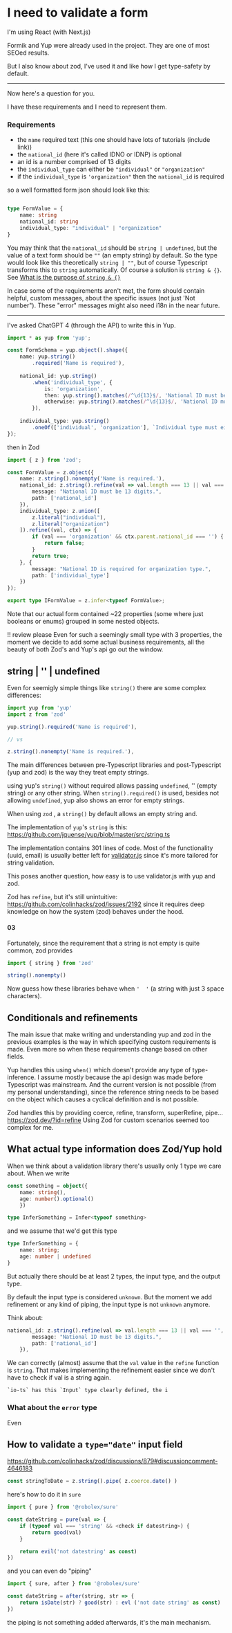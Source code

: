 # I need to validate a form

I'm using React (with Next.js)

Formik and Yup were already used in the project.
They are one of most SEOed results.

But I also know about zod, I've used it and like how I get type-safety by default.

----

Now here's a question for you.

I have these requirements and I need to represent them.

### Requirements
* the `name` required text (this one should have lots of tutorials (include link))
* the `national_id` (here it's called IDNO or IDNP) is optional
* an id is a number comprised of 13 digits
* the `individual_type` can either be `"individual"` or `"organization"`
* if the `individual_type` is `'organization"` then the `national_id` is required

so a well formatted form json should look like this:

```ts

type FormValue = {
	name: string
	national_id: string
	individual_type: "individual" | "organization"
}

```

You may think that the `national_id` should be `string | undefined`, but the value of a text form should be `""` (an empty string) by default. So the type would look like this theoretically `string | ""`, but of course Typescript transforms this to `string` automatically.
Of course a solution is `string & {}`. See [What is the purpose of `string & {}`](https://stackoverflow.com/questions/75262513/what-is-the-purpose-of-string)

In case some of the requirements aren't met, the form should contain helpful, custom messages, about the specific issues (not just 'Not number"). These "error" messages might also need i18n in the near future.

---

I've asked ChatGPT 4 (through the API) to write this in Yup.

```ts
import * as yup from 'yup';

const FormSchema = yup.object().shape({
    name: yup.string()
        .required('Name is required'),
    
    national_id: yup.string()
        .when('individual_type', {
            is: 'organization',
            then: yup.string().matches(/^\d{13}$/, 'National ID must be 13 digits').required('National ID is required for organizations'),
            otherwise: yup.string().matches(/^\d{13}$/, 'National ID must be 13 digits')
        }),
        
    individual_type: yup.string()
        .oneOf(['individual', 'organization'], `Individual type must either be "individual" or "organization"`).required(),
});
```

then in Zod

```ts
import { z } from 'zod';

const FormValue = z.object({
	name: z.string().nonempty('Name is required.'),
	national_id: z.string().refine(val => val.length === 13 || val === '', {
		message: "National ID must be 13 digits.",
		path: ['national_id']
	}),
	individual_type: z.union([
		z.literal("individual"),
		z.literal("organization")
    ]).refine((val, ctx) => {
        if (val === 'organization' && ctx.parent.national_id === '') {
            return false;
        }
        return true;
    }, {
        message: "National ID is required for organization type.",
        path: ['individual_type']
    })
});

export type IFormValue = z.infer<typeof FormValue>;
```

Note that our actual form contained ~22 properties (some where just booleans or enums) grouped in some nested objects.

!! review please
Even for such a seemingly small type with 3 properties, the moment we decide to add some actual business requirements, all the beauty of both Zod's and Yup's api go out the window.

## string | '' | undefined
Even for seemigly simple things like `string()`
there are some complex differences:

```ts
import yup from 'yup'
import z from 'zod'

yup.string().required('Name is required'),

// vs

z.string().nonempty('Name is required.'),
```

The main differences between pre-Typescript libraries and post-Typescript (yup and zod) is the way they treat empty strings.

using yup's `string()` without required allows passing `undefined`, '' (empty string) or any other string.
When `string().required()` is used, besides not allowing `undefined`, yup also shows an error for empty strings.

When using `zod` , a `string()` by default allows an empty string and.

The implementation of `yup`'s `string` is this: https://github.com/jquense/yup/blob/master/src/string.ts

The implementation contains 301 lines of code. Most of the functionality (uuid, email) is usually better left for [validator.js](https://github.com/validatorjs/validator.js) since it's more tailored for string validation.

This poses another question, how easy is to use validator.js with yup and zod.

Zod has `refine`, but it's still unintuitive: https://github.com/colinhacks/zod/issues/2192
since it requires deep knowledge on how the system (zod) behaves under the hood.

#### 03
Fortunately, since the requirement that a string is not empty is quite common, zod provides

```ts
import { string } from 'zod'

string().nonempty()
```

Now guess how these libraries behave when `'  '` (a string with just 3 space characters).


## Conditionals and refinements
The main issue that make writing and understanding yup and zod in the previous examples is the way in which specifying custom requirements is made. Even more so when these requirements change based on other fields.

Yup handles this using `when()` which doesn't provide any type of type-inference. I assume mostly because the api design was made before Typescript was mainstream. And the current version is not possible (from my personal understanding), since the reference string needs to be based on the object which causes a cyclical definition and is not possible.

Zod handles this by providing coerce, refine, transform, superRefine, pipe... https://zod.dev/?id=refine
Using Zod for custom scenarios seemed too complex for me.

## What actual type information does Zod/Yup hold
When we think about a validation library there's usually only 1 type we care about.
When we write
```ts
const something = object({
	name: string(),
	age: number().optional()
	})

type InferSomething = Infer<typeof something>

```

and we assume that we'd get this type

```ts
type InferSomething = {
	name: string;
	age: number | undefined
}

```


But actually there should be at least 2 types, the input type, and the output type.

By default the input type is considered `unknown`.
But the moment we add refinement or any kind of piping, the input type is not `unknown` anymore.

Think about:

```ts
national_id: z.string().refine(val => val.length === 13 || val === '', {
		message: "National ID must be 13 digits.",
		path: ['national_id']
	}),

```

We can correctly (almost) assume that the `val` value in the `refine` function is `string`.
That makes implementing the refinement easier since we don't have to check if val is a string again.

	`io-ts` has this `Input` type clearly defined, the i


### What about the `error` type
Even 

## How to validate a `type="date"` input field
https://github.com/colinhacks/zod/discussions/879#discussioncomment-4646183

```ts
const stringToDate = z.string().pipe( z.coerce.date() )
```

here's how to do it in `sure`

```ts
import { pure } from '@robolex/sure'

const dateString = pure(val => {
	if (typeof val === 'string' && <check if datestring>) {
		return good(val)
	}

	return evil('not datestring' as const)
})
```

and you can even do "piping"

```ts
import { sure, after } from '@robolex/sure'

const dateString = after(string, str => {
	return isDate(str) ? good(str) : evl ('not date string' as const)
})
```

the piping is not something added afterwards, it's the main mechanism.